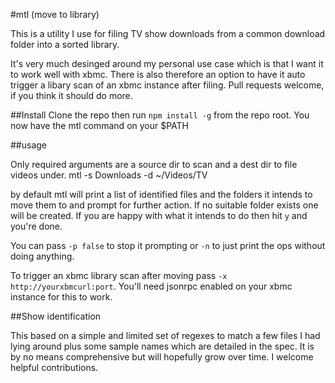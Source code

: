 #mtl (move to library)

This is a utility I use for filing TV show downloads from a common download folder into a sorted library.

It's very much desinged around my personal use case which is that I want it to work well with xbmc. There is also therefore an option to have it auto trigger a libary scan of an xbmc instance after filing. Pull requests welcome, if you think it should do more.

##Install
Clone the repo then run `npm install -g` from the repo root. You now have the mtl command on your $PATH

##usage

Only required arguments are a source dir to scan and a dest dir to file videos under.
     mtl -s Downloads -d ~/Videos/TV

by default mtl will print a list of identified files and the folders it intends to move them to and prompt for further action. If no suitable folder exists one will be created. If you are happy with what it intends to do then hit `y` and you're done.

You can pass `-p false` to stop it prompting or `-n` to just print the ops without doing anything.

To trigger an xbmc library scan after moving pass `-x http://yourxbmcurl:port`. You'll need jsonrpc enabled on your xbmc instance for this to work.

##Show identification

This based on a simple and limited set of regexes to match a few files I had lying around plus some sample names which are detailed in the spec. It is by no means comprehensive but will hopefully grow over time. I welcome helpful contributions.

